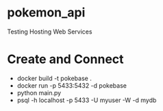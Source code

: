 # pokemon_api
Testing Hosting Web Services

# Create and Connect
- docker build -t pokebase .
- docker run -p 5433:5432 -d pokebase
- python main.py
- psql -h localhost -p 5433 -U myuser -W -d mydb
